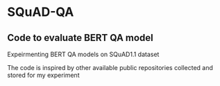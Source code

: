 # SQuAD-QA 
## Code to evaluate BERT QA model
Expeirmenting BERT QA models on SQuAD1.1 dataset

The code is inspired by other available public repositories collected and stored for my experiment
